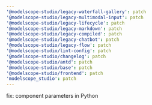 ```yaml
---
'@modelscope-studio/legacy-waterfall-gallery': patch
'@modelscope-studio/legacy-multimodal-input': patch
'@modelscope-studio/legacy-lifecycle': patch
'@modelscope-studio/legacy-markdown': patch
'@modelscope-studio/legacy-compiled': patch
'@modelscope-studio/legacy-chatbot': patch
'@modelscope-studio/legacy-flow': patch
'@modelscope-studio/lint-config': patch
'@modelscope-studio/changelog': patch
'@modelscope-studio/antd': patch
'@modelscope-studio/base': patch
'@modelscope-studio/frontend': patch
'modelscope_studio': patch
---
```


fix: component parameters in Python

